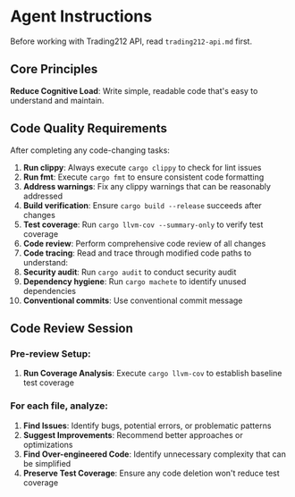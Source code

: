 # Agent Instructions

Before working with Trading212 API, read `trading212-api.md` first.

## Core Principles

**Reduce Cognitive Load**: Write simple, readable code that's easy to understand and maintain.

## Code Quality Requirements

After completing any code-changing tasks:

1. **Run clippy**: Always execute `cargo clippy` to check for lint issues
2. **Run fmt**: Execute `cargo fmt` to ensure consistent code formatting
3. **Address warnings**: Fix any clippy warnings that can be reasonably addressed
4. **Build verification**: Ensure `cargo build --release` succeeds after changes
5. **Test coverage**: Run `cargo llvm-cov --summary-only` to verify test coverage
6. **Code review**: Perform comprehensive code review of all changes
7. **Code tracing**: Read and trace through modified code paths to understand:
8. **Security audit**: Run `cargo audit` to conduct security audit
9. **Dependency hygiene**: Run `cargo machete` to identify unused dependencies
10. **Conventional commits**: Use conventional commit message

## Code Review Session

### Pre-review Setup:
1. **Run Coverage Analysis**: Execute `cargo llvm-cov` to establish baseline test coverage

### For each file, analyze:
1. **Find Issues**: Identify bugs, potential errors, or problematic patterns
2. **Suggest Improvements**: Recommend better approaches or optimizations
3. **Find Over-engineered Code**: Identify unnecessary complexity that can be simplified
4. **Preserve Test Coverage**: Ensure any code deletion won't reduce test coverage

